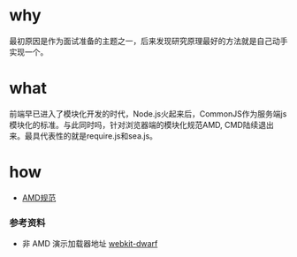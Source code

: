 # why

最初原因是作为面试准备的主题之一，后来发现研究原理最好的方法就是自己动手实现一个。

# what

前端早已进入了模块化开发的时代，Node.js火起来后，CommonJS作为服务端js模块化的标准。与此同时吗，针对浏览器端的模块化规范AMD, CMD陆续退出来。最具代表性的就是require.js和sea.js。


# how

* [AMD规范](https://github.com/amdjs/amdjs-api/wiki/AMD)


### 参考资料 

* 非 AMD 演示加载器地址 [webkit-dwarf](https://github.com/dwarfJS/webkit-dwarf)
